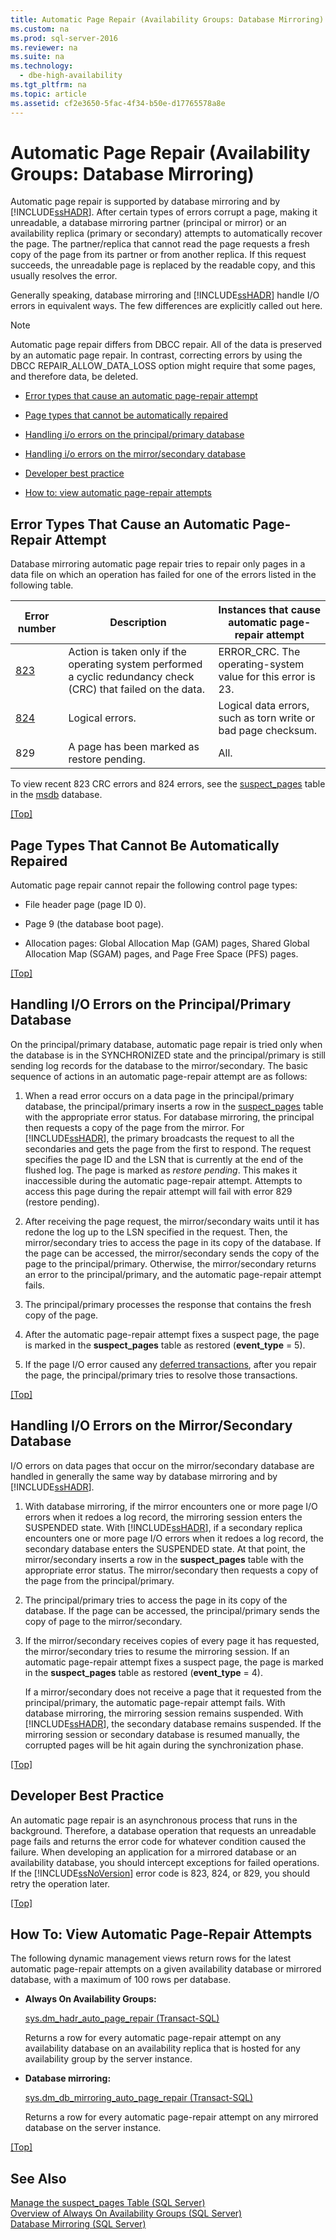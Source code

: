 ```yaml
---
title: Automatic Page Repair (Availability Groups: Database Mirroring)
ms.custom: na
ms.prod: sql-server-2016
ms.reviewer: na
ms.suite: na
ms.technology: 
  - dbe-high-availability
ms.tgt_pltfrm: na
ms.topic: article
ms.assetid: cf2e3650-5fac-4f34-b50e-d17765578a8e
---
```

# Automatic Page Repair (Availability Groups: Database Mirroring)
  Automatic page repair is supported by database mirroring and by [!INCLUDE[ssHADR](../../Token\Other/ssHADR_md.md)]. After certain types of errors corrupt a page, making it unreadable, a database mirroring partner \(principal or mirror\) or an availability replica \(primary or secondary\) attempts to automatically recover the page. The partner\/replica that cannot read the page requests a fresh copy of the page from its partner or from another replica. If this request succeeds, the unreadable page is replaced by the readable copy, and this usually resolves the error.  
  
 Generally speaking, database mirroring and [!INCLUDE[ssHADR](../../Token\Other/ssHADR_md.md)] handle I\/O errors in equivalent ways. The few differences are explicitly called out here.  
  
> [!NOTE]  
>  Automatic page repair differs from DBCC repair. All of the data is preserved by an automatic page repair. In contrast, correcting errors by using the DBCC REPAIR\_ALLOW\_DATA\_LOSS option might require that some pages, and therefore data, be deleted.  
  
-   [Error types that cause an automatic page\-repair attempt](#ErrorTypes)  
  
-   [Page types that cannot be automatically repaired](#UnrepairablePageTypes)  
  
-   [Handling i\/o errors on the principal\/primary database](#PrimaryIOErrors)  
  
-   [Handling i\/o errors on the mirror\/secondary database](#SecondaryIOErrors)  
  
-   [Developer best practice](#DevBP)  
  
-   [How to: view automatic page\-repair attempts](#ViewAPRattempts)  
  
##  <a name="ErrorTypes"></a> Error Types That Cause an Automatic Page\-Repair Attempt  
 Database mirroring automatic page repair tries to repair only pages in a data file on which an operation has failed for one of the errors listed in the following table.  
  
|Error number|Description|Instances that cause automatic page\-repair attempt|  
|------------------|-----------------|---------------------------------------------------------|  
|[823](../Topic/MSSQLSERVER_823.md)|Action is taken only if the operating system performed a cyclic redundancy check \(CRC\) that failed on the data.|ERROR\_CRC. The operating\-system value for this error is 23.|  
|[824](../Topic/MSSQLSERVER_824.md)|Logical errors.|Logical data errors, such as torn write or bad page checksum.|  
|829|A page has been marked as restore pending.|All.|  
  
 To view recent 823 CRC errors and 824 errors, see the [suspect\_pages](../Topic/suspect_pages%20\(Transact-SQL\).md) table in the [msdb](../../Topics\TopicNameNotContainA/msdb-Database.md) database.  
  
 [&#91;Top&#93;](#Top)  
  
##  <a name="UnrepairablePageTypes"></a> Page Types That Cannot Be Automatically Repaired  
 Automatic page repair cannot repair the following control page types:  
  
-   File header page \(page ID 0\).  
  
-   Page 9 \(the database boot page\).  
  
-   Allocation pages: Global Allocation Map \(GAM\) pages, Shared Global Allocation Map \(SGAM\) pages, and Page Free Space \(PFS\) pages.  
  
 [&#91;Top&#93;](#Top)  
  
##  <a name="PrimaryIOErrors"></a> Handling I\/O Errors on the Principal\/Primary Database  
 On the principal\/primary database, automatic page repair is tried only when the database is in the SYNCHRONIZED state and the principal\/primary is still sending log records for the database to the mirror\/secondary. The basic sequence of actions in an automatic page\-repair attempt are as follows:  
  
1.  When a read error occurs on a data page in the principal\/primary database, the principal\/primary inserts a row in the [suspect\_pages](../Topic/suspect_pages%20\(Transact-SQL\).md) table with the appropriate error status. For database mirroring, the principal then requests a copy of the page from the mirror. For [!INCLUDE[ssHADR](../../Token\Other/ssHADR_md.md)], the primary broadcasts the request to all the secondaries and gets the page from the first to respond. The request specifies the page ID and the LSN that is currently at the end of the flushed log. The page is marked as *restore pending*. This makes it inaccessible during the automatic page\-repair attempt. Attempts to access this page during the repair attempt will fail with error 829 \(restore pending\).  
  
2.  After receiving the page request, the mirror\/secondary waits until it has redone the log up to the LSN specified in the request. Then, the mirror\/secondary tries to access the page in its copy of the database. If the page can be accessed, the mirror\/secondary sends the copy of the page to the principal\/primary. Otherwise, the mirror\/secondary returns an error to the principal\/primary, and the automatic page\-repair attempt fails.  
  
3.  The principal\/primary processes the response that contains the fresh copy of the page.  
  
4.  After the automatic page\-repair attempt fixes a suspect page, the page is marked in the **suspect\_pages** table as restored \(**event\_type** \= 5\).  
  
5.  If the page I\/O error caused any [deferred transactions](../../Topics\TopicNameNotContainA/Deferred-Transactions--SQL-Server-.md), after you repair the page, the principal\/primary tries to resolve those transactions.  
  
 [&#91;Top&#93;](#Top)  
  
##  <a name="SecondaryIOErrors"></a> Handling I\/O Errors on the Mirror\/Secondary Database  
 I\/O errors on data pages that occur on the mirror\/secondary database are handled in generally the same way by database mirroring and by [!INCLUDE[ssHADR](../../Token\Other/ssHADR_md.md)].  
  
1.  With database mirroring, if the mirror encounters one or more page I\/O errors when it redoes a log record, the mirroring session enters the SUSPENDED state. With [!INCLUDE[ssHADR](../../Token\Other/ssHADR_md.md)], if a secondary replica encounters one or more page I\/O errors when it redoes a log record, the secondary database enters the SUSPENDED state. At that point, the mirror\/secondary inserts a row in the **suspect\_pages** table with the appropriate error status. The mirror\/secondary then requests a copy of the page from the principal\/primary.  
  
2.  The principal\/primary tries to access the page in its copy of the database. If the page can be accessed, the principal\/primary sends the copy of page to the mirror\/secondary.  
  
3.  If the mirror\/secondary receives copies of every page it has requested, the mirror\/secondary tries to resume the mirroring session. If an automatic page\-repair attempt fixes a suspect page, the page is marked in the **suspect\_pages** table as restored \(**event\_type** \= 4\).  
  
     If a mirror\/secondary does not receive a page that it requested from the principal\/primary, the automatic page\-repair attempt fails. With database mirroring, the mirroring session remains suspended. With [!INCLUDE[ssHADR](../../Token\Other/ssHADR_md.md)], the secondary database remains suspended. If the mirroring session or secondary database is resumed manually, the corrupted pages will be hit again during the synchronization phase.  
  
 [&#91;Top&#93;](#Top)  
  
##  <a name="DevBP"></a> Developer Best Practice  
 An automatic page repair is an asynchronous process that runs in the background. Therefore, a database operation that requests an unreadable page fails and returns the error code for whatever condition caused the failure. When developing an application for a mirrored database or an availability database, you should intercept exceptions for failed operations. If the [!INCLUDE[ssNoVersion](../../Token\Other/ssNoVersion_md.md)] error code is 823, 824, or 829, you should retry the operation later.  
  
 [&#91;Top&#93;](#Top)  
  
##  <a name="ViewAPRattempts"></a> How To: View Automatic Page\-Repair Attempts  
 The following dynamic management views return rows for the latest automatic page\-repair attempts on a given availability database or mirrored database, with a maximum of 100 rows per database.  
  
-   **Always On Availability Groups:**  
  
     [sys.dm_hadr_auto_page_repair &#40;Transact-SQL&#41;](../Topic/sys.dm_hadr_auto_page_repair%20\(Transact-SQL\).md)  
  
     Returns a row for every automatic page\-repair attempt on any availability database on an availability replica that is hosted for any availability group by the server instance.  
  
-   **Database mirroring:**  
  
     [sys.dm_db_mirroring_auto_page_repair &#40;Transact-SQL&#41;](../Topic/sys.dm_db_mirroring_auto_page_repair%20\(Transact-SQL\).md)  
  
     Returns a row for every automatic page\-repair attempt on any mirrored database on the server instance.  
  
 [&#91;Top&#93;](#Top)  
  
## See Also  
 [Manage the suspect_pages Table &#40;SQL Server&#41;](../../Topics\TopicNameNotContainA/Manage-the-suspect_pages-Table--SQL-Server-.md)   
 [Overview of Always On Availability Groups &#40;SQL Server&#41;](../../Topics\TopicNameNotContainA/Overview-of-Always-On-Availability-Groups--SQL-Server-.md)   
 [Database Mirroring &#40;SQL Server&#41;](../../Topics\TopicNameNotContainA/Database-Mirroring--SQL-Server-.md)  
  
  